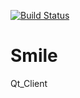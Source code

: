 [![Build Status](https://travis-ci.org/DenisReznikov/Smile.svg?branch=master)](https://travis-ci.org/DenisReznikov/Smile)

# Smile
Qt_Client
